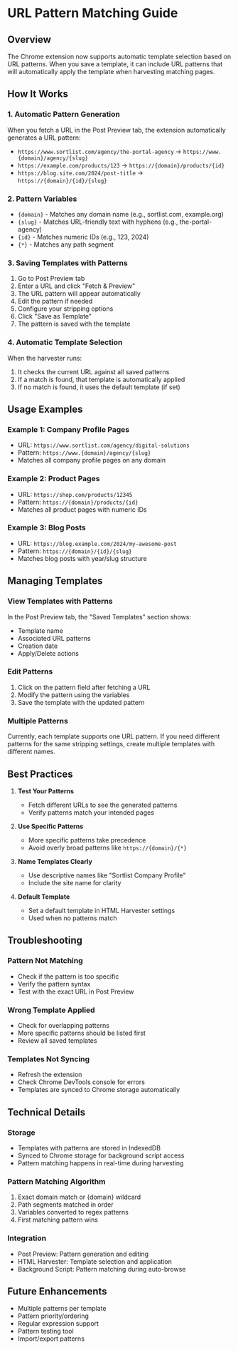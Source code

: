 # URL Pattern Matching Guide

## Overview
The Chrome extension now supports automatic template selection based on URL patterns. When you save a template, it can include URL patterns that will automatically apply the template when harvesting matching pages.

## How It Works

### 1. **Automatic Pattern Generation**
When you fetch a URL in the Post Preview tab, the extension automatically generates a URL pattern:

- `https://www.sortlist.com/agency/the-portal-agency` → `https://www.{domain}/agency/{slug}`
- `https://example.com/products/123` → `https://{domain}/products/{id}`
- `https://blog.site.com/2024/post-title` → `https://{domain}/{id}/{slug}`

### 2. **Pattern Variables**
- `{domain}` - Matches any domain name (e.g., sortlist.com, example.org)
- `{slug}` - Matches URL-friendly text with hyphens (e.g., the-portal-agency)
- `{id}` - Matches numeric IDs (e.g., 123, 2024)
- `{*}` - Matches any path segment

### 3. **Saving Templates with Patterns**
1. Go to Post Preview tab
2. Enter a URL and click "Fetch & Preview"
3. The URL pattern will appear automatically
4. Edit the pattern if needed
5. Configure your stripping options
6. Click "Save as Template"
7. The pattern is saved with the template

### 4. **Automatic Template Selection**
When the harvester runs:
1. It checks the current URL against all saved patterns
2. If a match is found, that template is automatically applied
3. If no match is found, it uses the default template (if set)

## Usage Examples

### Example 1: Company Profile Pages
- URL: `https://www.sortlist.com/agency/digital-solutions`
- Pattern: `https://www.{domain}/agency/{slug}`
- Matches all company profile pages on any domain

### Example 2: Product Pages
- URL: `https://shop.com/products/12345`
- Pattern: `https://{domain}/products/{id}`
- Matches all product pages with numeric IDs

### Example 3: Blog Posts
- URL: `https://blog.example.com/2024/my-awesome-post`
- Pattern: `https://{domain}/{id}/{slug}`
- Matches blog posts with year/slug structure

## Managing Templates

### View Templates with Patterns
In the Post Preview tab, the "Saved Templates" section shows:
- Template name
- Associated URL patterns
- Creation date
- Apply/Delete actions

### Edit Patterns
1. Click on the pattern field after fetching a URL
2. Modify the pattern using the variables
3. Save the template with the updated pattern

### Multiple Patterns
Currently, each template supports one URL pattern. If you need different patterns for the same stripping settings, create multiple templates with different names.

## Best Practices

1. **Test Your Patterns**
   - Fetch different URLs to see the generated patterns
   - Verify patterns match your intended pages

2. **Use Specific Patterns**
   - More specific patterns take precedence
   - Avoid overly broad patterns like `https://{domain}/{*}`

3. **Name Templates Clearly**
   - Use descriptive names like "Sortlist Company Profile"
   - Include the site name for clarity

4. **Default Template**
   - Set a default template in HTML Harvester settings
   - Used when no patterns match

## Troubleshooting

### Pattern Not Matching
- Check if the pattern is too specific
- Verify the pattern syntax
- Test with the exact URL in Post Preview

### Wrong Template Applied
- Check for overlapping patterns
- More specific patterns should be listed first
- Review all saved templates

### Templates Not Syncing
- Refresh the extension
- Check Chrome DevTools console for errors
- Templates are synced to Chrome storage automatically

## Technical Details

### Storage
- Templates with patterns are stored in IndexedDB
- Synced to Chrome storage for background script access
- Pattern matching happens in real-time during harvesting

### Pattern Matching Algorithm
1. Exact domain match or {domain} wildcard
2. Path segments matched in order
3. Variables converted to regex patterns
4. First matching pattern wins

### Integration
- Post Preview: Pattern generation and editing
- HTML Harvester: Template selection and application
- Background Script: Pattern matching during auto-browse

## Future Enhancements
- Multiple patterns per template
- Pattern priority/ordering
- Regular expression support
- Pattern testing tool
- Import/export patterns